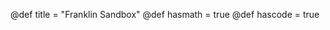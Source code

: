 @def title = "Franklin Sandbox"
@def hasmath = true
@def hascode = true

<!-- I'm probably doing this wrong -->

